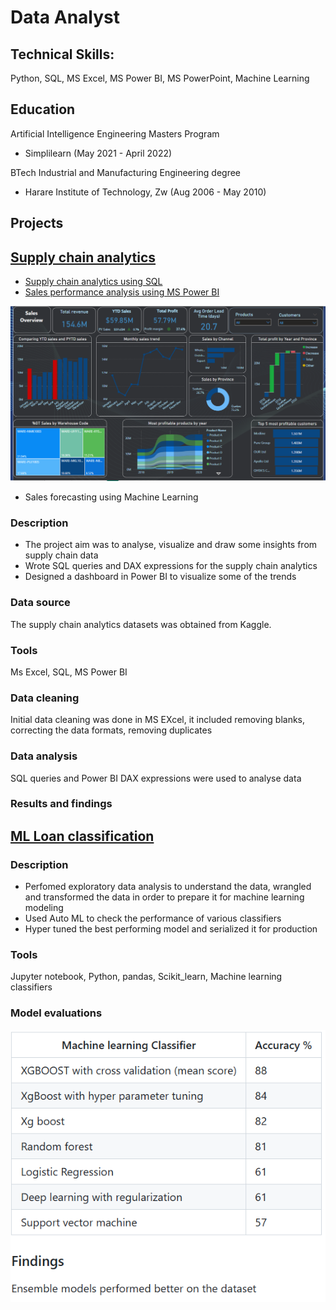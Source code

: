 # Data Analyst

## Technical Skills:
Python, SQL, MS Excel, MS Power BI, MS PowerPoint, Machine Learning

## Education

Artificial Intelligence Engineering Masters Program
- Simplilearn (May 2021 - April 2022)

BTech Industrial and Manufacturing Engineering degree                
- Harare Institute of Technology, Zw (Aug 2006 - May 2010)

## Projects 

## [Supply chain analytics](https://github.com/mjchimbadzwa/Supply-Chain-Analytics)

- [Supply chain analytics using SQL](https://github.com/mjchimbadzwa/Supply-Chain-Analytics/blob/main/supply%20chain%20analytics/Supply%20chain%20analytics.pdf)
- [Sales performance analysis using MS Power BI](https://github.com/mjchimbadzwa/Supply-Chain-Analytics/blob/main/supply%20chain%20analytics/Sales%20performance%20analysis.pbix)
  
![sales analysis dashboard](images/Sales%20analysis%20dashboard.png)

- Sales forecasting using Machine Learning 


### Description
- The project aim was to analyse, visualize and draw some insights from supply chain data
- Wrote SQL queries and DAX expressions for the supply chain analytics
- Designed a dashboard in Power BI to visualize some of the trends

### Data source  
The supply chain analytics datasets was obtained from Kaggle.

### Tools 
Ms Excel, SQL, MS Power BI 

### Data cleaning 
Initial data cleaning was done in MS EXcel, it included removing blanks, correcting the data formats, removing duplicates

### Data analysis 
SQL queries and Power BI DAX expressions were used to analyse data 

### Results and findings 


## [ML Loan classification](https://github.com/mjchimbadzwa/ML-Classification-project) 

### Description 
- Perfomed exploratory data analysis to understand the data, wrangled and transformed the data in order to prepare it for machine learning modeling
- Used Auto ML to check the performance of various classifiers 
- Hyper tuned the best performing model and serialized it for production 

### Tools 
Jupyter notebook, Python, pandas, Scikit_learn, Machine learning classifiers 

### Model evaluations 
![](images/ML%20accuracy.png)
